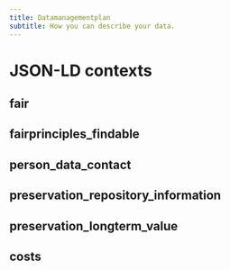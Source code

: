 ```yaml
---
title: Datamanagementplan
subtitle: How you can describe your data.
---
```



# JSON-LD contexts

## fair
## fairprinciples_findable
## person_data_contact
## preservation_repository_information
## preservation_longterm_value
## costs